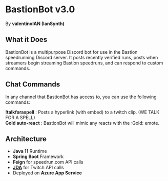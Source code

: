 # BastionBot v3.0
By **valentinoIAN (IanSynth)**

## What it Does

BastionBot is a multipurpose Discord bot for use in the Bastion speedrunning Discord server. It posts recently verified runs, posts when streamers begin streaming Bastion speedruns, and can respond to custom commands.

## Chat Commands

In any channel that BastionBot has access to, you can use the following commands: 

**!talkforaspell** : Posts a hyperlink (with embed) to a twitch clip. (WE TALK FOR A SPELL)  
**Gold auto-react** : BastionBot will mimic any reacts with the :Gold: emote.


## Architecture

* **Java 11** Runtime
* **Spring Boot** Framework
* **Feign** for speedrun.com API calls
* **[JDA](https://github.com/DV8FromTheWorld/JDA)** for Twitch API calls
* Deployed on **Azure App Service**
